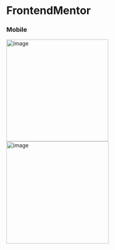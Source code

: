 # FrontendMentor

### Mobile

<img width="268" alt="image" src="https://user-images.githubusercontent.com/81116683/165593885-8fefd451-21c3-43f1-9b61-ae7abbb993e4.png">
<img width="269" alt="image" src="https://user-images.githubusercontent.com/81116683/165593837-a8f1d8c6-6699-44cd-8cef-13644652e62b.png">